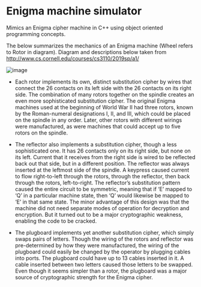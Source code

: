 # Enigma machine simulator

Mimics an Enigma cipher machine in C++ using object oriented programming concepts.

The below summarizes the mechanics of an Enigma machine (Wheel refers to Rotor in diagram). Diagram and descriptions below taken from http://www.cs.cornell.edu/courses/cs3110/2019sp/a1/

![image](https://user-images.githubusercontent.com/98164941/215463987-62a2880b-1829-4567-85ba-7889922f8623.png)

* Each rotor implements its own, distinct substitution cipher by wires that connect the 26 contacts on its left side with the 26 contacts on its right side. The combination of many rotors together on the spindle creates an even more sophisticated substitution cipher. The original Enigma machines used at the beginning of World War II had three rotors, known by the Roman-numeral designations I, II, and III, which could be placed on the spindle in any order. Later, other rotors with different wirings were manufactured, as were machines that could accept up to five rotors on the spindle.

* The reflector also implements a substitution cipher, though a less sophisticated one. It has 26 contacts only on its right side, but none on its left. Current that it receives from the right side is wired to be reflected back out that side, but in a different position. The reflector was always inserted at the leftmost side of the spindle. A keypress caused current to flow right-to-left through the rotors, through the reflector, then back through the rotors, left-to-right. The reflector’s substitution pattern caused the entire circuit to be symmetric, meaning that if ‘E’ mapped to ‘Q’ in a particular machine state, then ‘Q’ would likewise be mapped to ‘E’ in that same state. The minor advantage of this design was that the machine did not need separate modes of operation for decryption and encryption. But it turned out to be a major cryptographic weakness, enabling the code to be cracked.

* The plugboard implements yet another substitution cipher, which simply swaps pairs of letters. Though the wiring of the rotors and reflector was pre-determined by how they were manufactured, the wiring of the plugboard could easily be changed by the operator by plugging cables into ports. The plugboard could have up to 13 cables inserted in it. A cable inserted between two letters caused those letters to be swapped. Even though it seems simpler than a rotor, the plugboard was a major source of cryptographic strength for the Enigma cipher.
